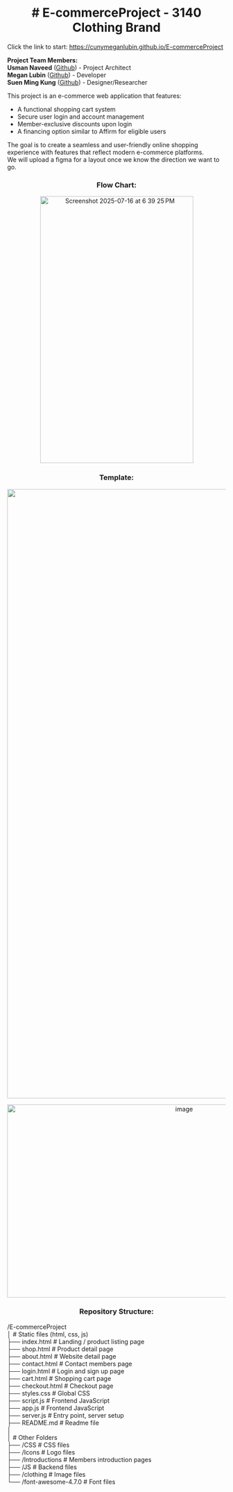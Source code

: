 <h1 align="center"># E-commerceProject - 3140 Clothing Brand</h1>
Click the link to start:  
<a href="https://cunymeganlubin.github.io/E-commerceProject" target="_blank">https://cunymeganlubin.github.io/E-commerceProject</a>  

<b>Project Team Members:</b>  
<b>Usman Naveed</b> (<a href="https://github.com/Usman072003" target="_blank">Github</a>) - Project Architect  
<b>Megan Lubin</b> (<a href="https://github.com/CunyMeganLubin" target="_blank">Github</a>) - Developer  
<b>Suen Ming Kung</b> (<a href="https://github.com/nykenkung" target="_blank">Github</a>) - Designer/Researcher  

This project is an e-commerce web application that features:

- A functional shopping cart system
- Secure user login and account management
- Member-exclusive discounts upon login
- A financing option similar to Affirm for eligible users

The goal is to create a seamless and user-friendly online shopping experience with features that reflect modern e-commerce platforms.  
We will upload a figma for a layout once we know the direction we want to go. 

<h3 align="center">Flow Chart:</h3>

<p align="center"><img width="353" height="615" alt="Screenshot 2025-07-16 at 6 39 25 PM" src="https://github.com/user-attachments/assets/2144906d-2fcb-4e9c-af6e-df1dcfb51458" /></p>

<h3 align="center">Template:</h3>
<p align="center"><img width="2560" height="1404" alt="image" src="https://github.com/user-attachments/assets/72858d94-aeaf-4882-8ba9-2f88431cdbfe" /></p>

<p align="center"><img width="800" height="445" alt="image" src="https://github.com/user-attachments/assets/997d60a8-7358-40c4-9846-d606dfca9974" /></p>

<h3 align="center">Repository Structure:</h3>

/E-commerceProject  
│                       # Static files (html, css, js)  
├── index.html          # Landing / product listing page  
├── shop.html           # Product detail page  
├── about.html          # Website detail page  
├── contact.html        # Contact members page  
├── login.html          # Login and sign up page  
├── cart.html           # Shopping cart page  
├── checkout.html       # Checkout page  
├── styles.css          # Global CSS  
├── script.js           # Frontend JavaScript  
├── app.js              # Frontend JavaScript  
├── server.js           # Entry point, server setup  
├── README.md           # Readme file  
│  
│                       # Other Folders  
├── /CSS                # CSS files  
├── /Icons              # Logo files  
├── /Introductions      # Members introduction pages  
├── /JS                 # Backend files  
├── /clothing           # Image files  
└── /font-awesome-4.7.0 # Font files
